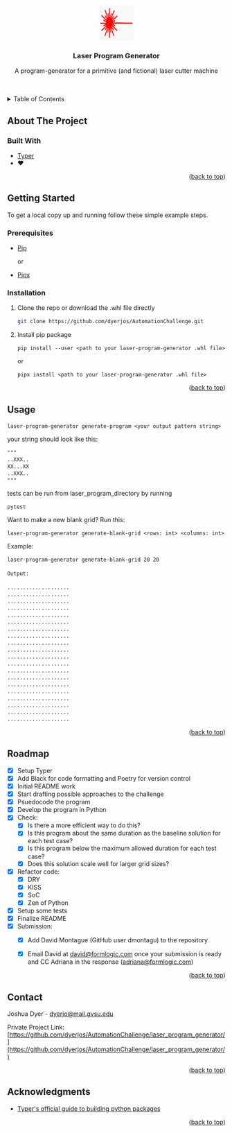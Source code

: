 <div id="top"></div>


<br />
<div align="center">
  <img src="images/laser.jpg" alt="Logo" width="80" height="80">

  <h3 align="center">Laser Program Generator</h3>

  <p align="center">
    A program-generator for a primitive (and fictional) laser cutter machine
    <br />
    <br />
    <br />
  </p>
</div>



<!-- TABLE OF CONTENTS -->
<details>
  <summary>Table of Contents</summary>
  <ol>
    <li>
      <a href="#about-the-project">About The Project</a>
      <ul>
        <li><a href="#built-with">Built With</a></li>
      </ul>
    </li>
    <li>
      <a href="#getting-started">Getting Started</a>
      <ul>
        <li><a href="#prerequisites">Prerequisites</a></li>
        <li><a href="#installation">Installation</a></li>
      </ul>
    </li>
    <li><a href="#usage">Usage</a></li>
    <li><a href="#roadmap">Roadmap</a></li>
    <li><a href="#contact">Contact</a></li>
    <li><a href="#acknowledgments">Acknowledgments</a></li>
  </ol>
</details>



<!-- ABOUT THE PROJECT -->
## About The Project


### Built With

* [Typer](https://typer.tiangolo.com/)
* :heart:

<p align="right">(<a href="#top">back to top</a>)</p>



<!-- GETTING STARTED -->
## Getting Started

To get a local copy up and running follow these simple example steps.

### Prerequisites

* [Pip](https://pip.pypa.io/en/stable/installation/)

    or

* [Pipx](https://github.com/pypa/pipx)

### Installation

1. Clone the repo or download the .whl file directly
   ```sh
   git clone https://github.com/dyerjos/AutomationChallenge.git
   ```
2. Install pip package

    ```shell
    pip install --user <path to your laser-program-generator .whl file>
    ```

    or
    ```shell
    pipx install <path to your laser-program-generator .whl file>
    ```

<p align="right">(<a href="#top">back to top</a>)</p>


<!-- USAGE EXAMPLES -->
## Usage

  ```shell
  laser-program-generator generate-program <your output pattern string>
  ```

  your string should look like this:

    """
    ..XXX..
    XX...XX
    ..XXX..
    """

  tests can be run from laser_program_directory by running
  ```
  pytest
  ```

  Want to make a new blank grid? Run this:
  ```
  laser-program-generator generate-blank-grid <rows: int> <columns: int>
  ```

  Example:

    laser-program-generator generate-blank-grid 20 20

    Output:

    ....................
    ....................
    ....................
    ....................
    ....................
    ....................
    ....................
    ....................
    ....................
    ....................
    ....................
    ....................
    ....................
    ....................
    ....................
    ....................
    ....................
    ....................
    ....................
    ....................

<p align="right">(<a href="#top">back to top</a>)</p>


<!-- ROADMAP -->
## Roadmap

- [x] Setup Typer
- [x] Add Black for code formatting and Poetry for version control
- [x] Initial README work
- [x] Start drafting possible approaches to the challenge
- [x] Psuedocode the program
- [x] Develop the program in Python
- [x] Check:
    - [x] Is there a more efficient way to do this?
    - [x] Is this program about the same duration as the baseline solution for each test case?
    - [x] Is this program below the maximum allowed duration for each test case?
    - [x] Does this solution scale well for larger grid sizes?
- [x] Refactor code:
    - [x] DRY
    - [x] KISS
    - [x] SoC
    - [x] Zen of Python
- [X] Setup some tests
- [X] Finalize README
- [X] Submission:
    - [X] Add David Montague (GitHub user dmontagu) to the repository
    - [X] Email David at david@formlogic.com once your submission is ready and CC Adriana in the response (adriana@formlogic.com)



<p align="right">(<a href="#top">back to top</a>)</p>



<!-- CONTACT -->
## Contact

Joshua Dyer - dyerjo@mail.gvsu.edu

Private Project Link: [https://github.com/dyerjos/AutomationChallenge/laser_program_generator/](https://github.com/dyerjos/AutomationChallenge/laser_program_generator/)

<p align="right">(<a href="#top">back to top</a>)</p>



<!-- ACKNOWLEDGMENTS -->
## Acknowledgments


* [Typer's official guide to building python packages](https://typer.tiangolo.com/tutorial/package/)


<p align="right">(<a href="#top">back to top</a>)</p>


